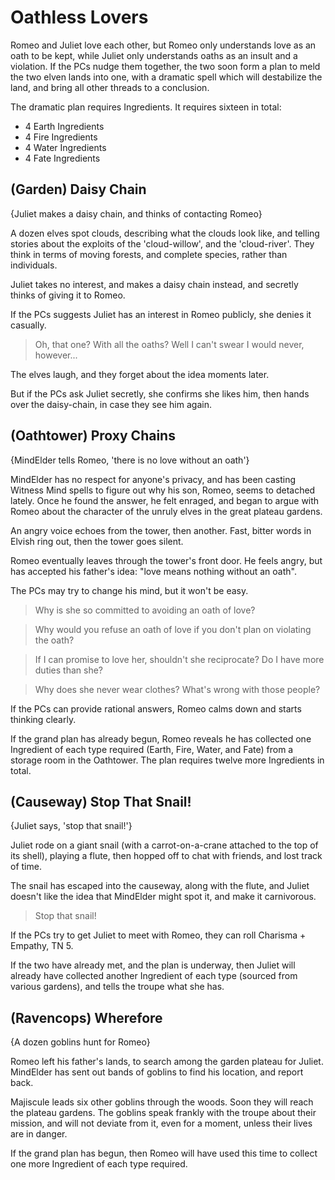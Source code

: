 # Oathless Lovers

Romeo and Juliet love each other, but Romeo only understands love as an oath to be kept, while Juliet only understands oaths as an insult and a violation.
If the PCs nudge them together, the two soon form a plan to meld the two elven lands into one, with a dramatic spell which will destabilize the land, and bring all other threads to a conclusion.

The dramatic plan
requires Ingredients.
It requires sixteen in total:

- 4 Earth Ingredients
- 4 Fire Ingredients
- 4 Water Ingredients
- 4 Fate Ingredients

(Garden) Daisy Chain
-----
{Juliet makes a daisy chain, and thinks of contacting Romeo}

A dozen elves spot clouds, describing what the clouds look like, and telling stories about the exploits of the 'cloud-willow', and the 'cloud-river'.
They think in terms of moving forests, and complete species, rather than individuals.

Juliet takes no interest, and makes a daisy chain instead, and secretly thinks of giving it to Romeo.

If the PCs suggests Juliet has an interest in Romeo publicly,
she denies it casually.

> Oh, that one?  With all the oaths?  Well I can't swear I would never, however...

The elves laugh, and they forget about the idea moments later.

But if the PCs ask Juliet secretly,
she confirms she likes him, then hands over the daisy-chain, in case they see him again.

(Oathtower) Proxy Chains
-----
{MindElder tells Romeo, 'there is no love without an oath'}

MindElder has no respect for anyone's privacy, and has been casting Witness Mind spells to figure out why his son, Romeo, seems to detached lately.
Once he found the answer, he felt enraged, and began to argue with Romeo about the character of the unruly elves in the great plateau gardens.

>>>
An angry voice echoes from the tower, then another.
Fast, bitter words in Elvish ring out, then the tower goes silent.
>>>

Romeo eventually leaves through the tower's front door.
He feels angry, but has accepted his father's idea: "love means nothing without an oath".

The PCs may try to change his mind, but it won't be easy.

> Why is she so committed to avoiding an oath of love?

> Why would you refuse an oath of love if you don't plan on violating the oath?

> If I can promise to love her, shouldn't she reciprocate?  Do I have more duties than she?

> Why does she never wear clothes?  What's wrong with those people?

If the PCs can provide rational answers, Romeo calms down and starts thinking clearly.

If the grand plan has already begun,
Romeo reveals he has collected one Ingredient of each type required (Earth, Fire, Water, and Fate) from a storage room in the Oathtower.
The plan requires twelve more Ingredients in total.

(Causeway) Stop That Snail!
-----
{Juliet says, 'stop that snail!'}

Juliet rode on a giant snail (with a carrot-on-a-crane attached to the top of its shell), playing a flute, then hopped off to chat with friends, and lost track of time.

The snail has escaped into the causeway, along with the flute, and Juliet doesn't like the idea that MindElder might spot it, and make it carnivorous.

> Stop that snail!

If the PCs try to get Juliet to meet with Romeo,
they can roll Charisma + Empathy, TN 5.

If the two have already met, and the plan is underway,
then Juliet will already have collected another Ingredient of each type (sourced from various gardens), and tells the troupe what she has.

(Ravencops) Wherefore
-----
{A dozen goblins hunt for Romeo}

Romeo left his father's lands, to search among the garden plateau for Juliet.
MindElder has sent out bands of goblins to find his location, and report back.

Majiscule leads six other goblins through the woods.
Soon they will reach the plateau gardens.
The goblins speak frankly with the troupe about their mission, and will not deviate from it, even for a moment, unless their lives are in danger.

If the grand plan has begun,
then Romeo will have used this time to collect one more Ingredient of each type required.


